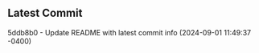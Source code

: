 
## Latest Commit
5ddb8b0 - Update README with latest commit info (2024-09-01 11:49:37 -0400) <Yunxi-Zhou>
